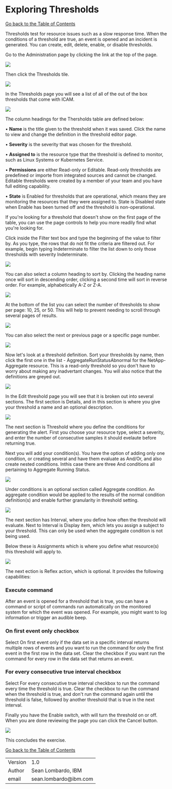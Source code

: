 # Exploring Thresholds

[Go back to the Table of Contents](../../README.md)

Thresholds test for resource issues such as a slow response time. When the conditions of a threshold are true, an event is opened and an incident is generated. You can create, edit, delete, enable, or disable thresholds.

Go to the Administration page by clicking the link at the top of the page.

![](images/2020-01-16-15-29-27.png)

Then click the Thresholds tile.

![](images/2020-01-16-15-43-56.png)

In the Thresholds page you will see a list of all of the out of the box thresholds that come with ICAM.

![](images/2020-01-17-09-41-16.png)

The column headings for the Thersholds table are defined below:

•	**Name** is the title given to the threshold when it was saved. Click the name to view and change the     definition in the threshold editor page.

•	**Severity** is the severity that was chosen for the threshold.

•	**Assigned to** is the resource type that the threshold is defined to monitor, such as Linux Systems      or Kubernetes Service.

•	**Permissions** are either Read-only or Editable. Read-only thresholds are predefined or importe
from integrated sources and cannot be changed. Editable thresholds were created by a member of your team and you have full editing capability.

•	**State** is Enabled for thresholds that are operational, which means they are monitoring the             resources that they were assigned to. State is Disabled state when Enable has been turned off and     the threshold is non-operational.

If you're looking for a threshold that doesn't show on the first page of the table, you can use the page controls to help you more readily find what you're looking for.

Click inside the Filter text box and type the beginning of the value to filter by. As you type, the rows that do not fit the criteria are filtered out. For example, begin typing Indeterminate to filter the list down to only those thresholds with severity Indeterminate.

![](images/2020-01-17-09-46-50.png)

You can also select a column heading to sort by. Clicking the heading name once will sort in descending order, clicking a second time will sort in reverse order.  For example, alphabetically A-Z or Z-A.

![](images/2020-01-17-09-48-14.png)


At the bottom of the list you can select the number of thresholds to show per page: 10, 25, or 50.  This will help to prevent needing to scroll through several pages of results.

![](images/2020-01-17-09-54-05.png)

You can also select the next or previous page or a specific page number.

![](images/2020-01-17-09-55-27.png)

Now let's look at a threshold definition. Sort your thresholds by name, then click the first one in the list - AggregateRunStatusAbnormal for the NetApp-Aggregate resource.  This is a read-only threshold so you don't have to worry about making any inadvertant changes.  You will also notice that the definitions are greyed out.

![](images/2020-01-17-09-59-10.png)

In the Edit threshold page you will see that it is broken out into several sections.  The first section is Details, and in this section is where you give your threshold a name and an optional description.

![](images/2020-01-17-10-04-23.png)

The next section is Threshold where you define the conditions for generating the alert. First you choose your resource type, select a severity, and enter the number of consecutive samples it should evelaute before returning true.

Next you will add your condition(s).  You have the option of adding only one condition, or creating several and have them evaluate as And/Or, and also create nested conditions. Inthis case there are three And conditions all pertaining to Aggregate Running Status.

![](images/2020-01-17-10-10-28.png)

Under conditions is an optional section called Aggregate condition.  An aggregate condition would be applied to the results of the normal condition definition(s) and enable further granularity in threshold setting.

![](images/2020-01-17-10-13-55.png)

The next section has Interval, where you define how often the threshold will evaluate.  Next to Interval is Display item, which lets you assign a subject to your threshold.  This can only be used when the aggregate condition is not being used.

Below these is Assignments which is where you define what resource(s) this threshold will apply to.

![](images/2020-01-17-10-18-43.png)

The next ection is Reflex action, which is optional.  It provides the following capabilities:

### Execute command
After an event is opened for a threshold that is true, you can have a command or script of commands run automatically on the monitored system for which the event was opened. For example, you might want to log information or trigger an audible beep.


### On first event only checkbox
Select On first event only if the data set in a specific interval returns multiple rows of events and you want to run the command for only the first event in the first row in the data set. Clear the checkbox if you want run the command for every row in the data set that returns an event.


### For every consecutive true interval checkbox
Select For every consecutive true interval checkbox to run the command every time the threshold is true. Clear the checkbox to run the command when the threshold is true, and don't run the command again until the threshold is false, followed by another threshold that is true in the next interval.

Finally you have the Enable switch, with will turn the threshold on or off.  When you are done reviewing the page you can click the Cancel button.

![](images/2020-01-17-10-22-32.png)

This concludes the exercise.

[Go back to the Table of Contents](../../README.md)

<table>
  <tr>
    <td>Version</td>
    <td>1.0</td>
  </tr>
  <tr>
    <td>Author</td>
    <td>Sean Lombardo, IBM</td>
  </tr>
  <tr>
    <td>email</td>
    <td>sean.lombardo@ibm.com</td>
  </tr>
</table>




